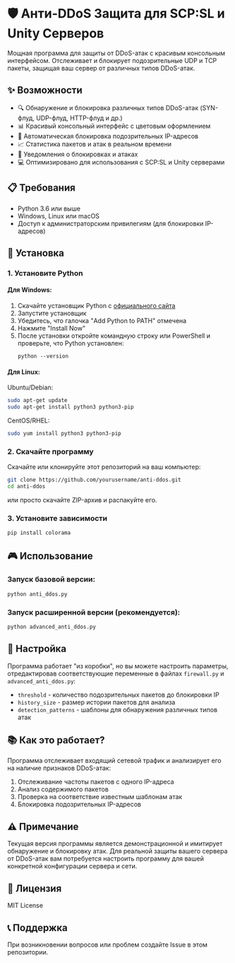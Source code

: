 # 🛡️ Анти-DDoS Защита для SCP:SL и Unity Серверов

Мощная программа для защиты от DDoS-атак с красивым консольным интерфейсом. Отслеживает и блокирует подозрительные UDP и TCP пакеты, защищая ваш сервер от различных типов DDoS-атак.


## ✨ Возможности

- 🔍 Обнаружение и блокировка различных типов DDoS-атак (SYN-флуд, UDP-флуд, HTTP-флуд и др.)
- 📊 Красивый консольный интерфейс с цветовым оформлением
- 🚫 Автоматическая блокировка подозрительных IP-адресов
- 📈 Статистика пакетов и атак в реальном времени
- 🔔 Уведомления о блокировках и атаках
- 💻 Оптимизировано для использования с SCP:SL и Unity серверами

## 📋 Требования

- Python 3.6 или выше
- Windows, Linux или macOS
- Доступ к администраторским привилегиям (для блокировки IP-адресов)

## 🚀 Установка

### 1. Установите Python

#### Для Windows:

1. Скачайте установщик Python с [официального сайта](https://www.python.org/downloads/)
2. Запустите установщик
3. Убедитесь, что галочка "Add Python to PATH" отмечена
4. Нажмите "Install Now"
5. После установки откройте командную строку или PowerShell и проверьте, что Python установлен:
   ```
   python --version
   ```

#### Для Linux:

Ubuntu/Debian:
```bash
sudo apt-get update
sudo apt-get install python3 python3-pip
```

CentOS/RHEL:
```bash
sudo yum install python3 python3-pip
```

### 2. Скачайте программу

Скачайте или клонируйте этот репозиторий на ваш компьютер:

```bash
git clone https://github.com/yourusername/anti-ddos.git
cd anti-ddos
```

или просто скачайте ZIP-архив и распакуйте его.

### 3. Установите зависимости

```bash
pip install colorama
```

## 🎮 Использование

### Запуск базовой версии:

```bash
python anti_ddos.py
```

### Запуск расширенной версии (рекомендуется):

```bash
python advanced_anti_ddos.py
```

## 🔧 Настройка

Программа работает "из коробки", но вы можете настроить параметры, отредактировав соответствующие переменные в файлах `firewall.py` и `advanced_anti_ddos.py`:

- `threshold` - количество подозрительных пакетов до блокировки IP
- `history_size` - размер истории пакетов для анализа
- `detection_patterns` - шаблоны для обнаружения различных типов атак

## 📚 Как это работает?

Программа отслеживает входящий сетевой трафик и анализирует его на наличие признаков DDoS-атак:

1. Отслеживание частоты пакетов с одного IP-адреса
2. Анализ содержимого пакетов
3. Проверка на соответствие известным шаблонам атак
4. Блокировка подозрительных IP-адресов

## ⚠️ Примечание

Текущая версия программы является демонстрационной и имитирует обнаружение и блокировку атак. Для реальной защиты вашего сервера от DDoS-атак вам потребуется настроить программу для вашей конкретной конфигурации сервера и сети.

## 📜 Лицензия

MIT License

## 📞 Поддержка

При возникновении вопросов или проблем создайте Issue в этом репозитории. 